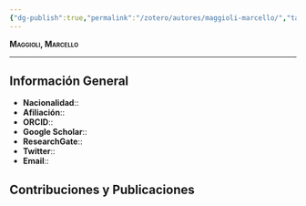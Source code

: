 ```yaml
---
{"dg-publish":true,"permalink":"/zotero/autores/maggioli-marcello/","tags":["#autor","#researcher"]}
---
```



<span style="font-variant:small-caps; font-weight: bold;"> Maggioli, Marcello </span>

---


## Información General

- **Nacionalidad**:: 
- **Afiliación**:: 
- **ORCID**:: 
- **Google Scholar**:: 
- **ResearchGate**:: 
- **Twitter**:: 
- **Email**::
  
## Contribuciones y Publicaciones






